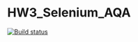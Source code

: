 # HW3_Selenium_AQA
[![Build status](https://ci.appveyor.com/api/projects/status/ur61rfvqe3ckjwge?svg=true)](https://ci.appveyor.com/project/NovSeUr/hw3-selenium-aqa)
